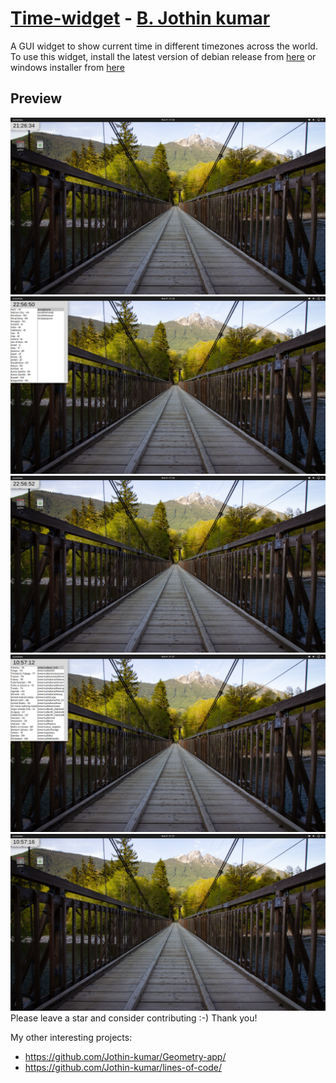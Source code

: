 # [Time-widget](https://jothin-kumar.github.io/time-widget/) - [B. Jothin kumar](https://jothin-kumar.github.io/)

A GUI widget to show current time in different timezones across the world.  
To use this widget, install the latest version of debian release from [here](https://github.com/Jothin-kumar/time-widget/releases/tag/debian) or windows installer from [here](https://github.com/Jothin-kumar/time-widget/releases/tag/windows)  
## Preview
![Screenshot](https://github.com/Jothin-kumar/time-widget/blob/main/screenshots/1.png?raw=true)
![Screenshot](https://github.com/Jothin-kumar/time-widget/blob/main/screenshots/2.png?raw=true)
![Screenshot](https://github.com/Jothin-kumar/time-widget/blob/main/screenshots/3.png?raw=true)
![Screenshot](https://github.com/Jothin-kumar/time-widget/blob/main/screenshots/4.png?raw=true)
![Screenshot](https://github.com/Jothin-kumar/time-widget/blob/main/screenshots/5.png?raw=true)
Please leave a star and consider contributing :-)
Thank you!

My other interesting projects:
 - https://github.com/Jothin-kumar/Geometry-app/
 - https://github.com/Jothin-kumar/lines-of-code/
